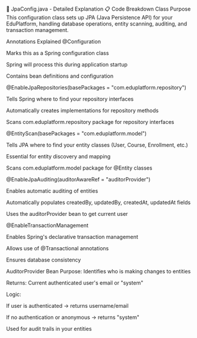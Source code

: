 🔧 JpaConfig.java - Detailed Explanation
📋 Code Breakdown
Class Purpose
This configuration class sets up JPA (Java Persistence API) for your EduPlatform, handling database operations, entity scanning, auditing, and transaction management.

Annotations Explained
@Configuration

Marks this as a Spring configuration class

Spring will process this during application startup

Contains bean definitions and configuration

@EnableJpaRepositories(basePackages = "com.eduplatform.repository")

Tells Spring where to find your repository interfaces

Automatically creates implementations for repository methods

Scans com.eduplatform.repository package for repository interfaces

@EntityScan(basePackages = "com.eduplatform.model")

Tells JPA where to find your entity classes (User, Course, Enrollment, etc.)

Essential for entity discovery and mapping

Scans com.eduplatform.model package for @Entity classes

@EnableJpaAuditing(auditorAwareRef = "auditorProvider")

Enables automatic auditing of entities

Automatically populates createdBy, updatedBy, createdAt, updatedAt fields

Uses the auditorProvider bean to get current user

@EnableTransactionManagement

Enables Spring's declarative transaction management

Allows use of @Transactional annotations

Ensures database consistency

AuditorProvider Bean
Purpose: Identifies who is making changes to entities

Returns: Current authenticated user's email or "system"

Logic:

If user is authenticated → returns username/email

If no authentication or anonymous → returns "system"

Used for audit trails in your entities

